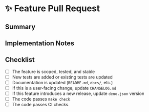 # ✨ Feature Pull Request

## Summary

<!-- Describe the new feature and its purpose -->

## Implementation Notes

<!-- Optional: highlight design choices, edge cases, etc. -->

## Checklist

- [ ] The feature is scoped, tested, and stable
- [ ] New tests are added or existing tests are updated
- [ ] Documentation is updated (`README.md`, `docs/`, etc.)
- [ ] If this is a user-facing change, update `CHANGELOG.md`
- [ ] If this feature introduces a new release, update `deno.json` version
- [ ] The code passes `make check`
- [ ] The code passes CI checks

